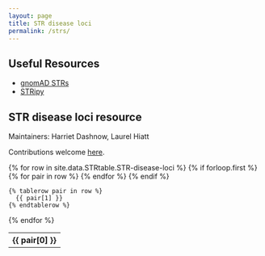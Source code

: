 ```yaml
---
layout: page
title: STR disease loci
permalink: /strs/
---
```


## Useful Resources
* [gnomAD STRs](https://gnomad.broadinstitute.org/short-tandem-repeats?dataset=gnomad_r3)
* [STRipy](https://stripy.org/database)

## STR disease loci resource

Maintainers: Harriet Dashnow, Laurel Hiatt

Contributions welcome [here](https://github.com/hdashnow/STRtable).

<table>
  {% for row in site.data.STRtable.STR-disease-loci %}
    {% if forloop.first %}
    <tr>
      {% for pair in row %}
        <th>{{ pair[0] }}</th>
      {% endfor %}
    </tr>
    {% endif %}

    {% tablerow pair in row %}
      {{ pair[1] }}
    {% endtablerow %}
  {% endfor %}
</table>
